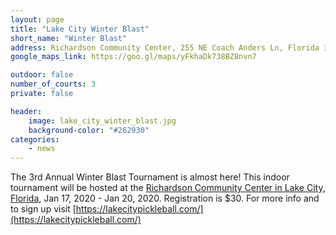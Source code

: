 ```yaml
---
layout: page
title: "Lake City Winter Blast"
short_name: "Winter Blast"
address: Richardson Community Center, 255 NE Coach Anders Ln, Florida 32055 United States
google_maps_link: https://goo.gl/maps/yFkhaDk738BZ8nvn7

outdoor: false
number_of_courts: 3
private: false

header:
    image: lake_city_winter_blast.jpg
    background-color: "#262930"
categories:
    - news
---
```

<!--more-->

The 3rd Annual Winter Blast Tournament is almost here! This indoor tournament will be hosted at the [Richardson Community Center in Lake City, Florida](https://goo.gl/maps/yFkhaDk738BZ8nvn7), Jan 17, 2020 - Jan 20, 2020. Registration is $30. For more info and to sign up visit [https://lakecitypickleball.com/](https://lakecitypickleball.com/)
